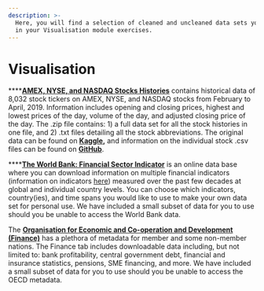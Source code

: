 ```yaml
---
description: >-
  Here, you will find a selection of cleaned and uncleaned data sets you can use
  in your Visualisation module exercises.
---
```


# Visualisation

\*\*\*\*[**AMEX, NYSE, and NASDAQ Stocks Histories**](https://github.com/MaurissaCM/Decoded-DA-Datastore/raw/master/data/stock-histories.zip) contains historical data of 8,032 stock tickers on AMEX, NYSE, and NASDAQ stocks from February to April, 2019. Information includes opening and closing prices, highest and lowest prices of the day, volume of the day, and adjusted closing price of the day. The .zip file contains: 1\) a full data set for all the stock histories in one file, and 2\) .txt files detailing all the stock abbreviations. The original data can be found on [**Kaggle**](https://www.kaggle.com/qks1lver/amex-nyse-nasdaq-stock-histories)**,** and information on the individual stock .csv files can be found on [**GitHub**](https://github.com/qks1lver/redtide).

\*\*\*\*[**The World Bank: Financial Sector Indicator**](https://data.worldbank.org/indicator) is an online data base where you can download information on multiple financial indicators \(information on indicators [here](http://datatopics.worldbank.org/g20fidata/)\) measured over the past few decades at global and individual country levels. You can choose which indicators, country\(ies\), and time spans you would like to use to make your own data set for personal use. We have included a small subset of data for you to use should you be unable to access the World Bank data. 

The [**Organisation for Economic and Co-operation and Development \(Finance\)**](https://stats.oecd.org/) has a plethora of metadata for member and some non-member nations. The Finance tab  includes downloadable data including, but not limited to: bank profitability, central government debt, financial and insurance statistics, pensions, SME financing, and more. We have included a small subset of data for you to use should you be unable to access the OECD metadata.

